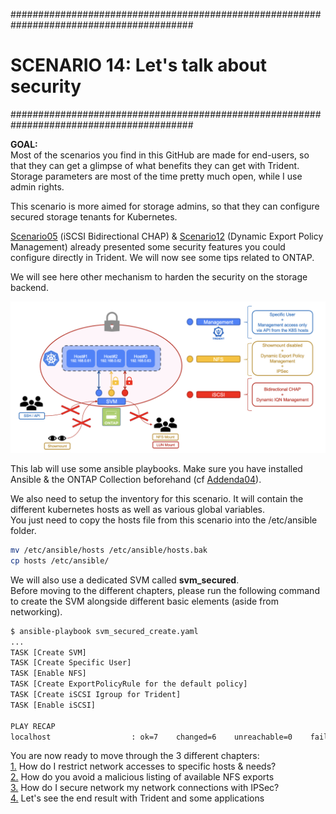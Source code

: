 #########################################################################################
# SCENARIO 14: Let's talk about security
#########################################################################################

**GOAL:**  
Most of the scenarios you find in this GitHub are made for end-users, so that they can get a glimpse of what benefits they can get with Trident. Storage parameters are most of the time pretty much open, while I use admin rights.  

This scenario is more aimed for storage admins, so that they can configure secured storage tenants for Kubernetes.  

[Scenario05](../Scenario05) (iSCSI Bidirectional CHAP) & [Scenario12](../Scenario12) (Dynamic Export Policy Management) already presented some security features you could configure directly in Trident. We will now see some tips related to ONTAP.  

We will see here other mechanism to harden the security on the storage backend.  

<p align="center"><img src="Images/scenario14_v2.png"></p>

This lab will use some ansible playbooks. Make sure you have installed Ansible & the ONTAP Collection beforehand (cf [Addenda04](../../Addendum/Addenda04)).  

We also need to setup the inventory for this scenario. It will contain the different kubernetes hosts as well as various global variables.  
You just need to copy the hosts file from this scenario into the /etc/ansible folder.

```bash
mv /etc/ansible/hosts /etc/ansible/hosts.bak
cp hosts /etc/ansible/ 
```

We will also use a dedicated SVM called **svm_secured**.  
Before moving to the different chapters, please run the following command to create the SVM alongside different basic elements (aside from networking).

```bash
$ ansible-playbook svm_secured_create.yaml
...
TASK [Create SVM]
TASK [Create Specific User]
TASK [Enable NFS]
TASK [Create ExportPolicyRule for the default policy]
TASK [Create iSCSI Igroup for Trident]
TASK [Enable iSCSI]

PLAY RECAP
localhost                  : ok=7    changed=6    unreachable=0    failed=0    skipped=0    rescued=0    ignored=0
```

You are now ready to move through the 3 different chapters:  
[1.](1_Network_Management) How do I restrict network accesses to specific hosts & needs?  
[2.](2_NFS_Showmount) How do you avoid a malicious listing of available NFS exports  
[3.](3_IPSec) How do I secure network my network connections with IPSec?  
[4.](4_Trident_Configuration) Let's see the end result with Trident and some applications  
